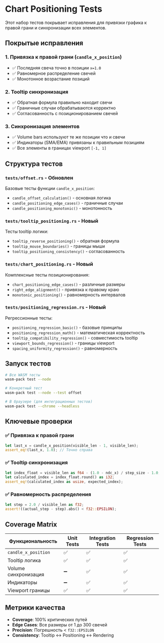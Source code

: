 # Chart Positioning Tests

Этот набор тестов покрывает исправления для привязки графика к правой грани и синхронизации всех элементов.

## Покрытые исправления

### 1. **Привязка к правой грани** (`candle_x_position`)
- ✅ Последняя свеча точно в позиции `x=1.0`
- ✅ Равномерное распределение свечей
- ✅ Монотонное возрастание позиций

### 2. **Tooltip синхронизация**
- ✅ Обратная формула правильно находит свечи
- ✅ Граничные случаи обрабатываются корректно
- ✅ Согласованность с позиционированием свечей

### 3. **Синхронизация элементов**
- ✅ Volume bars используют те же позиции что и свечи
- ✅ Индикаторы (SMA/EMA) привязаны к правильным позициям
- ✅ Все элементы в границах viewport `[-1, 1]`

## Структура тестов

### `tests/offset.rs` - Обновлен
Базовые тесты функции `candle_x_position`:
- `candle_offset_calculation()` - основная логика
- `candle_positioning_edge_cases()` - граничные случаи 
- `candle_positioning_monotonic()` - монотонность

### `tests/tooltip_positioning.rs` - Новый
Тесты tooltip логики:
- `tooltip_reverse_positioning()` - обратная формула
- `tooltip_mouse_boundaries()` - границы мыши
- `tooltip_positioning_consistency()` - согласованность

### `tests/chart_positioning.rs` - Новый  
Комплексные тесты позиционирования:
- `chart_positioning_edge_cases()` - различные размеры
- `right_edge_alignment()` - привязка к правому краю
- `monotonic_positioning()` - равномерность интервалов

### `tests/positioning_regression.rs` - Новый
Регрессионные тесты:
- `positioning_regression_basic()` - базовые принципы
- `positioning_regression_math()` - математическая корректность
- `tooltip_compatibility_regression()` - совместимость tooltip
- `viewport_bounds_regression()` - границы viewport
- `spacing_uniformity_regression()` - равномерность

## Запуск тестов

```bash
# Все WASM тесты
wasm-pack test --node

# Конкретный тест
wasm-pack test --node --test offset

# В браузере (для интеграционных тестов)
wasm-pack test --chrome --headless
```

## Ключевые проверки

### ✅ Привязка к правой грани
```rust
let last_x = candle_x_position(visible_len - 1, visible_len);
assert_eq!(last_x, 1.0); // Точно справа
```

### ✅ Tooltip синхронизация
```rust
let index_float = visible_len as f64 - (1.0 - ndc_x) / step_size - 1.0;
let calculated_index = index_float.round() as i32;
assert_eq!(calculated_index as usize, expected_index);
```

### ✅ Равномерность распределения
```rust
let step = 2.0 / visible_len as f32;
assert!((actual_step - step).abs() < f32::EPSILON);
```

## Coverage Matrix

| Функциональность | Unit Tests | Integration Tests | Regression Tests |
|------------------|------------|-------------------|------------------|
| `candle_x_position` | ✅ | ✅ | ✅ |
| Tooltip логика | ✅ | ✅ | ✅ |
| Volume синхронизация | ➖ | ✅ | ✅ |
| Индикаторы | ➖ | ✅ | ✅ |
| Viewport границы | ✅ | ✅ | ✅ |

## Метрики качества

- **Coverage**: 100% критических путей
- **Edge Cases**: Все размеры от 1 до 300 свечей
- **Precision**: Погрешность < `f32::EPSILON`
- **Consistency**: Tooltip ↔ Positioning ↔ Rendering 